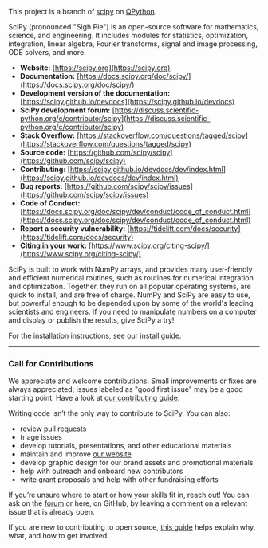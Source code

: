 This project is a branch of [scipy](https://pypi.org/project/scipy/) on [QPython](https://www.qpython.org).

SciPy (pronounced "Sigh Pie") is an open-source software for mathematics, science, and engineering. It includes modules for statistics, optimization, integration, linear algebra, Fourier transforms, signal and image processing, ODE solvers, and more.

* **Website:** [https://scipy.org](https://scipy.org)
* **Documentation:** [https://docs.scipy.org/doc/scipy/](https://docs.scipy.org/doc/scipy/)
* **Development version of the documentation:** [https://scipy.github.io/devdocs](https://scipy.github.io/devdocs)
* **SciPy development forum:** [https://discuss.scientific-python.org/c/contributor/scipy](https://discuss.scientific-python.org/c/contributor/scipy)
* **Stack Overflow:** [https://stackoverflow.com/questions/tagged/scipy](https://stackoverflow.com/questions/tagged/scipy)
* **Source code:** [https://github.com/scipy/scipy](https://github.com/scipy/scipy)
* **Contributing:** [https://scipy.github.io/devdocs/dev/index.html](https://scipy.github.io/devdocs/dev/index.html)
* **Bug reports:** [https://github.com/scipy/scipy/issues](https://github.com/scipy/scipy/issues)
* **Code of Conduct:** [https://docs.scipy.org/doc/scipy/dev/conduct/code_of_conduct.html](https://docs.scipy.org/doc/scipy/dev/conduct/code_of_conduct.html)
* **Report a security vulnerability:** [https://tidelift.com/docs/security](https://tidelift.com/docs/security)
* **Citing in your work:** [https://www.scipy.org/citing-scipy/](https://www.scipy.org/citing-scipy/)

SciPy is built to work with NumPy arrays, and provides many user-friendly and efficient numerical routines, such as routines for numerical integration and optimization. Together, they run on all popular operating systems, are quick to install, and are free of charge. NumPy and SciPy are easy to use, but powerful enough to be depended upon by some of the world's leading scientists and engineers. If you need to manipulate numbers on a computer and display or publish the results, give SciPy a try!

For the installation instructions, see [our install guide](https://scipy.org/install/).

---

### Call for Contributions

We appreciate and welcome contributions. Small improvements or fixes are always appreciated; issues labeled as "good first issue" may be a good starting point. Have a look at [our contributing guide](https://scipy.github.io/devdocs/dev/index.html).

Writing code isn’t the only way to contribute to SciPy. You can also:

* review pull requests
* triage issues
* develop tutorials, presentations, and other educational materials
* maintain and improve [our website](https://github.com/scipy/scipy.org)
* develop graphic design for our brand assets and promotional materials
* help with outreach and onboard new contributors
* write grant proposals and help with other fundraising efforts

If you’re unsure where to start or how your skills fit in, reach out! You can ask on the [forum](https://discuss.scientific-python.org/c/contributor/scipy) or here, on GitHub, by leaving a comment on a relevant issue that is already open.

If you are new to contributing to open source, [this guide](https://opensource.guide/how-to-contribute/) helps explain why, what, and how to get involved.